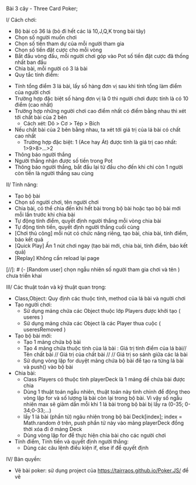 Bài 3 cây - Three Card Poker;

I/ Cách chơi:
- Bộ bài có 36 lá (bỏ đi hết các lá 10,J,Q,K trong bài tây)
- Chọn số người muốn chơi
- Chọn số tiền tham dự của mỗi người tham gia
- Chọn số tiền đặt cược cho mỗi vòng
- Bắt đầu vòng đấu, mỗi người chơi góp vào Pot số tiền đặt cược đã thống nhất ban đầu
- Chia bài, mỗi người có 3 lá bài
- Quy tắc tính điểm:
 + Tính tổng điểm 3 lá bài, lấy số hàng đơn vị sau khi tính tổng làm điểm của người chơi
 + Trường hợp đặc biệt số hàng đơn vị là 0 thì người chơi được tính là có 10 điểm (cao nhất)
 + Trường hợp những người chơi cao điểm nhất có điểm bằng nhau thì xét tới chất bài của 2 bên
    + Cách xét: Dô > Cơ > Tép > Bích
 + Nếu chất bài của 2 bên bằng nhau, ta xét tới giá trị của lá bài có chất cao nhất
   + Trường hợp đặc biệt: 1 (Ace hay Át) được tính là giá trị cao nhất: 1>9>8>...>2
 + Thông báo người thắng
 + Người thắng nhận được số tiền trong Pot
 + Thông báo người thắng, bắt đầu lại từ đầu cho đến khi chỉ còn 1 người còn tiền là người thắng sau cùng

II/ Tính năng:

- Tạo bộ bài
- Chọn số người chơi, tên người chơi
- Chia bài, có thể chia đến khi hết bài trong bộ bài hoặc tạo bộ bài mới mỗi lần trước khi chia bài
- Tự động tính điểm, quyết định người thắng mỗi vòng chia bài
- Tự động tính tiền, quyết định người thắng cuối cùng
- [Chơi thủ công] mỗi nút có chức năng riêng, tạo bài, chia bài, tính điểm, báo kết quả
- [Quick Play] Ấn 1 nút chơi ngay (tạo bài mới, chia bài, tính điểm, báo kết quả)
- [Replay] Không cần reload lại page

[//]: # (- [Random user] chọn ngẫu nhiên số người tham gia chơi và tên ) chưa triển khai

III/ Các thuật toán và kỹ thuật quan trọng:

- Class,Object: Quy định các thuộc tính, method của lá bài và người chơi
- Tạo người chơi:
   + Sử dụng mảng chứa các Object thuộc lớp Players được khởi tạo ( useres )
   + Sử dụng mảng chứa các Object là các Player thua cuộc ( useresRemoved )
- Tạo bộ bài mới:
   + Tạo 1 mảng chứa bộ bài
   + Tạo 4 mảng chứa thuộc tính của lá bài : Giá trị tính điểm của lá bài// Tên chất bài // Giá trị của chất bài //
     // Giá trị so sánh giữa các lá bài
   + Sử dụng vòng lặp for duyệt mảng chứa bộ bài để tạo ra từng lá bài và push() vào bộ bài
- Chia bài:
   + Class Players có thuộc tính playerDeck là 1 mảng để chứa bài được chia
   + Dùng 1 thuật toán ngẫu nhiên, thuật toán này tinh chỉnh để động theo vòng lặp for
    và số lượng lá bài còn lại trong bộ bài. Vì vậy số ngẫu nhiên max sẽ giảm dần
   mỗi khi 1 lá bài trong bộ bài bị lấy ra (0-35; 0-34;0-33;...)
   + lấy 1 lá bài (phần tử) ngãu nhiên trong bộ bài Deck[index]; index = Math.random ở trên,
   push phần tử này vào mảng playerDeck đồng thời xóa đi ở mảng Deck
   + Dùng vòng lặp for để thực hiện chia bài cho các người chơi
- Tính điểm, Tính tiền và quyết định người thắng:
   + Dùng các câu lệnh điều kiện if, else if để quyết định

IV/ Bản quyền:

- Vẽ bài poker: sử dụng project của https://tairraos.github.io/Poker.JS/ để vẽ
